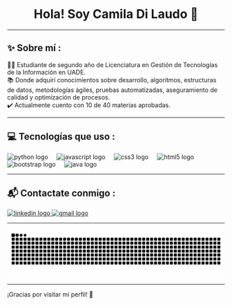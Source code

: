 <h1 align="center">Hola! Soy Camila Di Laudo 👋</h1>

---

<h2 align="left">✨ Sobre mí :</h2>

<p align="left">
  👩‍💻 Estudiante de segundo año de Licenciatura en Gestión de Tecnologías de la Información en UADE.<br/>
  📚 Donde adquirí conocimientos sobre desarrollo, algoritmos, estructuras de datos, metodologías ágiles, pruebas automatizadas, aseguramiento de calidad y optimización de procesos.<br/>
  ✔️ Actualmente cuento con 10 de 40 materias aprobadas.
</p>

---

<h2 align="left">💻 Tecnologías que uso :</h2>

<div align="left">
  <img src="https://img.shields.io/badge/Python-3776AB?logo=python&logoColor=white&style=for-the-badge" height="40" alt="python logo" />
  <img width="12" />
  <img src="https://img.shields.io/badge/JavaScript-F7DF1E?logo=javascript&logoColor=black&style=for-the-badge" height="40" alt="javascript logo" />
  <img width="12" />
  <img src="https://img.shields.io/badge/CSS3-1572B6?logo=css3&logoColor=white&style=for-the-badge" height="40" alt="css3 logo" />
  <img width="12" />
  <img src="https://img.shields.io/badge/HTML5-E34F26?logo=html5&logoColor=white&style=for-the-badge" height="40" alt="html5 logo" />
  <img width="12" />
  <img src="https://img.shields.io/badge/Bootstrap-7952B3?logo=bootstrap&logoColor=white&style=for-the-badge" height="40" alt="bootstrap logo" />
  <img width="12" />
  <img src="https://cdn.jsdelivr.net/gh/devicons/devicon/icons/java/java-original.svg" height="40" alt="java logo" />
</div>

---

<h2 align="left">📬 Contactate conmigo :</h2>

<div align="left">
  <a href="https://www.linkedin.com/in/dilaudocamila" target="_blank">
    <img src="https://raw.githubusercontent.com/maurodesouza/profile-readme-generator/master/src/assets/icons/social/linkedin/default.svg" width="52" height="40" alt="linkedin logo" />
  </a>
  <a href="mailto:camiladilaudo@icloud.com" target="_blank">
    <img src="https://cdn-1.webcatalog.io/catalog/icloud-mail/icloud-mail-icon-filled-256.png?v=1748824726979" width="52" height="40" alt="gmail logo" />
  </a>
</div>

---

<img src="https://raw.githubusercontent.com/camidilaudo/camidilaudo/output/snake.svg" alt="Snake animation" />

---

<p align="left">¡Gracias por visitar mi perfil! 💖</p>
